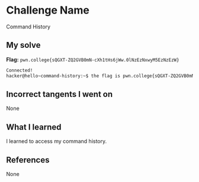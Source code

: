 # Challenge Name
Command History

## My solve
**Flag:** `pwn.college{sQGXT-ZQ2GVB0mN-cXh1tHs6jWw.0lNzEzNxwyM5EzNzEzW}`

```bash
Connected!
hacker@hello~command-history:~$ the flag is pwn.college{sQGXT-ZQ2GVB0mN-cXh1tHs6jWw.0lNzEzNxwyM5EzNzEzW}
```
## Incorrect tangents I went on
None

## What I learned
I learned to access my command history.

## References 
None
